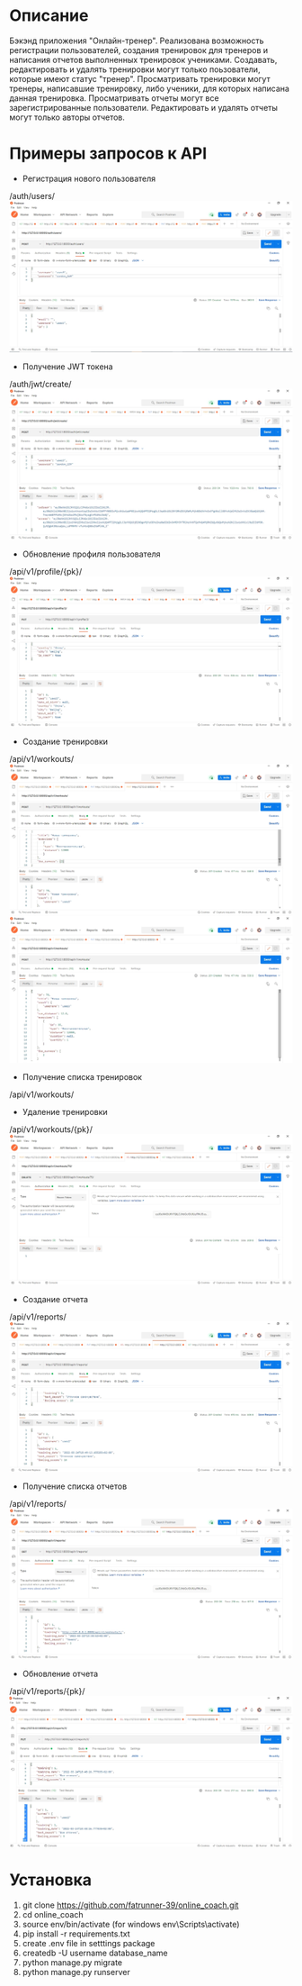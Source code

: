 # Описание 

Бэкэнд приложения "Онлайн-тренер". Реализована возможность регистрации пользователей,
создания тренировок для тренеров и написания отчетов выполненных тренировок учениками.
Создавать, редактировать и удалять тренировки могут только поьзователи, которые имеют статус 
"тренер". Просматривать тренировки могут тренеры, написавшие тренировку, либо ученики, для которых 
написана данная тренировка.
Просматривать отчеты могут все зарегистрированные пользователи. Редактировать и удалять отчеты
могут только авторы отчетов. 

# Примеры запросов к API 

* Регистрация нового пользователя 

/auth/users/  
![](https://github.com/fatrunner-39/online_coach/blob/master/screenshots/create_user.jpg) 

* Получение JWT токена 

/auth/jwt/create/ 
![](https://github.com/fatrunner-39/online_coach/blob/master/screenshots/create_jwt.jpg) 

* Обновление профиля пользователя 

/api/v1/profile/{pk}/ 
![](https://github.com/fatrunner-39/online_coach/blob/master/screenshots/update_profile.jpg) 

* Создание тренировки 

/api/v1/workouts/ 
![](https://github.com/fatrunner-39/online_coach/blob/master/screenshots/create_workout_part1.jpg) 
![](https://github.com/fatrunner-39/online_coach/blob/master/screenshots/create_workout_part_2.jpg) 

* Получение списка тренировок 

/api/v1/workouts/ 
![]() 

* Удаление тренировки 

/api/v1/workouts/{pk}/ 
![](https://github.com/fatrunner-39/online_coach/blob/master/screenshots/delete_workout.jpg) 

* Создание отчета 

/api/v1/reports/ 
![](https://github.com/fatrunner-39/online_coach/blob/master/screenshots/create_report.jpg) 

* Получение списка отчетов 

/api/v1/reports/ 
![](https://github.com/fatrunner-39/online_coach/blob/master/screenshots/get_reports.jpg) 

* Обновление отчета 

/api/v1/reports/{pk}/ 
![](https://github.com/fatrunner-39/online_coach/blob/master/screenshots/update_report.jpg) 

# Установка 

1. git clone https://github.com/fatrunner-39/online_coach.git 
2. cd online_coach 
3. source env/bin/activate (for windows env\Scripts\activate) 
4. pip install -r requirements.txt 
5. create .env file in setttings package 
6. createdb -U username database_name 
7. python manage.py migrate 
8. python manage.py runserver 
   